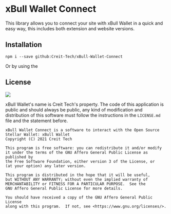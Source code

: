 # xBull Wallet Connect

This library allows you to connect your site with xBull Wallet in a quick and easy way, this includes both extension and website versions.

## Installation

```shell
npm i --save github:Creit-Tech/xBull-Wallet-Connect
```

Or by using the 

## License
![](https://img.shields.io/badge/License-AGPLv3-lightgrey)

xBull Wallet's name is Creit Tech's property. The code of this application is public and should always be public, any kind of modification and distribution of this software must follow the instructions in the `LICENSE.md` file and the statement before.

    xBull Wallet Connect is a software to interact with the Open Source Stellar Wallet: xBull Wallet
    Copyright (C) 2021 Creit Tech

    This program is free software: you can redistribute it and/or modify
    it under the terms of the GNU Affero General Public License as published by
    the Free Software Foundation, either version 3 of the License, or
    (at your option) any later version.

    This program is distributed in the hope that it will be useful,
    but WITHOUT ANY WARRANTY; without even the implied warranty of
    MERCHANTABILITY or FITNESS FOR A PARTICULAR PURPOSE.  See the
    GNU Affero General Public License for more details.

    You should have received a copy of the GNU Affero General Public License
    along with this program.  If not, see <https://www.gnu.org/licenses/>.

